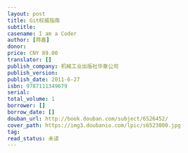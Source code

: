 ```yaml
---
layout: post
title: Git权威指南
subtitle: 
casename: I am a Coder
author: [蒋鑫]
donor: 
price: CNY 89.00
translator: []
publish_company: 机械工业出版社华章公司
publish_version: 
publish_date: 2011-6-27
isbn: 9787111349679
serial: 
total_volume: 1
borrower: []
borrow_date: []
douban_url: http://book.douban.com/subject/6526452/
cover_path: https://img3.doubanio.com/lpic/s6523000.jpg
tag: 
read_status: 未读
---
```


